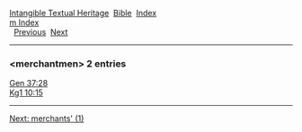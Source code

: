 [Intangible Textual Heritage](../../index)  [Bible](../index) 
[Index](index)   
[m Index](_m_)  
  [Previous](c07325)  [Next](c07327) 

------------------------------------------------------------------------

### &lt;merchantmen&gt; 2 entries

[Gen 37:28](../kjv/gen037.htm#028)  
[Kg1 10:15](../kjv/kg1010.htm#015)  

------------------------------------------------------------------------

[Next: merchants' (1)](c07327)
